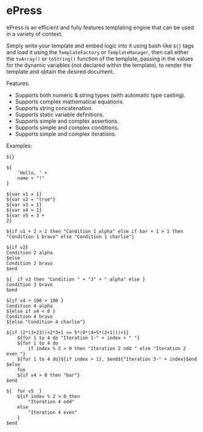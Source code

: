 # ePress

ePress is an efficient and fully features templating engine that can be used in a variety of context.
 
Simply write your template and embed logic into it using bash-like `${}` tags and load it using the `TemplateFactory` or
`TemplateManager`, then call either the `toArray()` or `toString()` function of the template, passing in the values for the 
dynamic variables (not declared within the template), to render the template and obtain the desired document. 

Features:
* Supports both numeric & string types (with automatic type casting).
* Supports complex mathematical equations.
* Supports string concatenation.
* Supports static variable definitions.
* Supports simple and complex assertions.
* Supports simple and complex conditions.
* Supports simple and complex iterations.

Examples:
```
${}

${
    'Hello, ' +
    name + "!"
}

${var v1 = 1}
${var v2 = "true"}
${var v3 = 1}
${var v4 = 1}
${var v5 = 3 +
2}

${if v1 + 2 > 2 then "Condition 1 alpha" else if bar + 1 > 1 then "Condition 1 bravo" else "Condition 1 charlie"}

${if v2}
Condition 2 alpha
$else
Condition 2 bravo
$end

${  if v3 then "Condition " + "3" + " alpha" else }
Condition 3 bravo
$end

${if v4 + 100 > 100 }
Condition 4 alpha
${else if v4 < 0 }
Condition 4 bravo
${else "Condition 4 charlie"}

${if (2*(3+23))+2*3+1 <= 5*(9*(4+5*(2+1)))+1}
    ${for 1 to 4 do "Iteration 1-" + index + " "}
    ${for 1 to 4 do
        if index % 2 > 0 then "Iteration 2 odd " else "Iteration 2 even "}
    ${for 1 to 4 do}${if index > 1}, $end${"Iteration 3-" + index}$end
$else
    foo
    ${if v4 > 0 then "bar"}
$end

${  for v5  }
    ${if index % 2 > 0 then
        "Iteration 4 odd"
    else
        "Iteration 4 even"
    }
$end
```